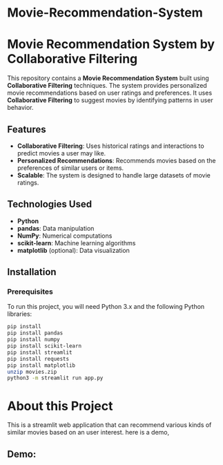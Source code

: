 # Movie-Recommendation-System
# Movie Recommendation System by Collaborative Filtering

This repository contains a **Movie Recommendation System** built using **Collaborative Filtering** techniques. The system provides personalized movie recommendations based on user ratings and preferences. It uses **Collaborative Filtering** to suggest movies by identifying patterns in user behavior.

## Features

- **Collaborative Filtering**: Uses historical ratings and interactions to predict movies a user may like.
- **Personalized Recommendations**: Recommends movies based on the preferences of similar users or items.
- **Scalable**: The system is designed to handle large datasets of movie ratings.

## Technologies Used

- **Python**
- **pandas**: Data manipulation
- **NumPy**: Numerical computations
- **scikit-learn**: Machine learning algorithms
- **matplotlib** (optional): Data visualization

## Installation

### Prerequisites
To run this project, you will need Python 3.x and the following Python libraries:


```bash
pip install
pip install pandas
pip install numpy
pip install scikit-learn
pip install streamlit
pip install requests
pip install matplotlib
unzip movies.zip
python3 -m streamlit run app.py
```

# About this Project

  This is a streamlit web application that can recommend various kinds of similar movies based on an user interest. here is a demo,
  ## Demo:
  
